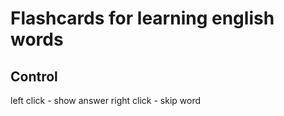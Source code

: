 # Flashcards for learning english words


## Control
left click - show answer
right click - skip word
